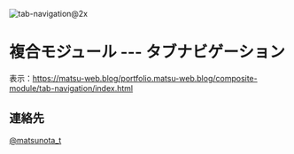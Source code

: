 ![tab-navigation@2x](https://github.com/user-attachments/assets/e958fb8f-d285-4b87-9e85-d33d7db676c9)

# 複合モジュール --- タブナビゲーション

表示：https://matsu-web.blog/portfolio.matsu-web.blog/composite-module/tab-navigation/index.html

## 連絡先
[@matsunota_t](https://twitter.com/matsunota_t)